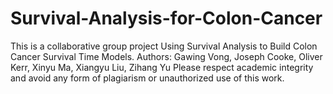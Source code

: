 # Survival-Analysis-for-Colon-Cancer
This is a collaborative group project Using Survival Analysis to Build Colon Cancer Survival Time Models.
Authors: Gawing Vong, Joseph Cooke, Oliver Kerr, Xinyu Ma, Xiangyu Liu, Zihang Yu
Please respect academic integrity and avoid any form of plagiarism or unauthorized use of this work.
